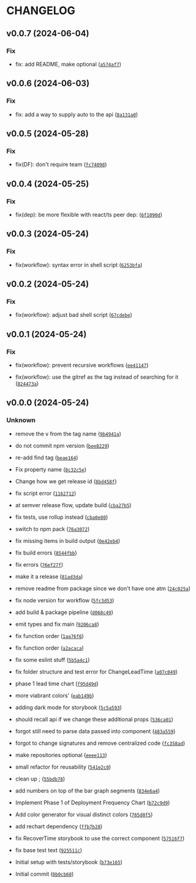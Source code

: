 # CHANGELOG



## v0.0.7 (2024-06-04)

### Fix

* fix: add README, make  optional ([`a574af7`](https://github.com/liatrio/liatrio-react-dora/commit/a574af7e0eb6eed2facab761d81d9c7fa5a1a434))


## v0.0.6 (2024-06-03)

### Fix

* fix: add a way to supply auto to the api ([`8a131a0`](https://github.com/liatrio/liatrio-react-dora/commit/8a131a0ce6fbc48df888879f85f827c7f1db019d))


## v0.0.5 (2024-05-28)

### Fix

* fix(DF): don&#39;t require team ([`fc74098`](https://github.com/liatrio/liatrio-react-dora/commit/fc740986f8c6294290cbebf186756296b5b318d9))


## v0.0.4 (2024-05-25)

### Fix

* fix(dep): be more flexible with react/ts peer dep: ([`6f1090d`](https://github.com/liatrio/liatrio-react-dora/commit/6f1090d1a37b0ccbb608108da2f400f88e210658))


## v0.0.3 (2024-05-24)

### Fix

* fix(workflow): syntax error in shell script ([`6253bfa`](https://github.com/liatrio/liatrio-react-dora/commit/6253bfa950cb516ad88c22794b03396b266ea49b))


## v0.0.2 (2024-05-24)

### Fix

* fix(workflow): adjust bad shell script ([`67cdebe`](https://github.com/liatrio/liatrio-react-dora/commit/67cdebe1207804518c99cd9803bc34e101998e9d))


## v0.0.1 (2024-05-24)

### Fix

* fix(workflow): prevent recursive workflows ([`ee41147`](https://github.com/liatrio/liatrio-react-dora/commit/ee41147fdb186b78281bde1a13aa84faf9b2fbce))

* fix(workflow): use the gitref as the tag instead of searching for it ([`824473a`](https://github.com/liatrio/liatrio-react-dora/commit/824473ab90c0a519f8a40d2ed4a21599df2d77d7))


## v0.0.0 (2024-05-24)

### Unknown

* remove the v from the tag name ([`9b4941a`](https://github.com/liatrio/liatrio-react-dora/commit/9b4941ae9c812f22e189fba0e9fcb47a9cd34279))

* do not commit npm version ([`bee8229`](https://github.com/liatrio/liatrio-react-dora/commit/bee8229182ca375ea4fccfbc5419d28c68a335f2))

* re-add find tag ([`beae164`](https://github.com/liatrio/liatrio-react-dora/commit/beae1644dd0089d6f93864eac683807461232fb3))

* Fix property name ([`8c32c5e`](https://github.com/liatrio/liatrio-react-dora/commit/8c32c5e1217c22306f5c020d0b7276b804c5467d))

* Change how we get release id ([`8bd458f`](https://github.com/liatrio/liatrio-react-dora/commit/8bd458f50954e35dfce557b3f339cda698b22364))

* fix script error ([`1162712`](https://github.com/liatrio/liatrio-react-dora/commit/116271299192ff6cb9877c630995b8b05d332ec0))

* at semver release flow, update build ([`cba27b5`](https://github.com/liatrio/liatrio-react-dora/commit/cba27b514b1a43b0cbcc6d4a103b33f152278c0b))

* fix tests, use rollup instead ([`cba0e80`](https://github.com/liatrio/liatrio-react-dora/commit/cba0e80ce6ce10b15e50211dd377467218d97468))

* switch to npm pack ([`76a3072`](https://github.com/liatrio/liatrio-react-dora/commit/76a3072836e6ece309c3963d58eacf26bd9af295))

* fix missing items in build output ([`0e42eb4`](https://github.com/liatrio/liatrio-react-dora/commit/0e42eb45927a96ea6fabfaa0727143cb5a8ac576))

* fix build errors ([`8544fbb`](https://github.com/liatrio/liatrio-react-dora/commit/8544fbb7028c031747e87e8dc1a1812a17e32b19))

* fix errors ([`76ef27f`](https://github.com/liatrio/liatrio-react-dora/commit/76ef27fe5efba1d5d06bd6c3033ac2262890ab3e))

* make it a release ([`81ad3da`](https://github.com/liatrio/liatrio-react-dora/commit/81ad3daa33d04f53f467099d2a9f42c645160a62))

* remove readme from package since we don&#39;t have one atm ([`24c025a`](https://github.com/liatrio/liatrio-react-dora/commit/24c025a41e944e4b84530076f899f78cd341dde5))

* fix node version for workflow ([`5fc3d53`](https://github.com/liatrio/liatrio-react-dora/commit/5fc3d53af91bcb43382eed5c7967cbe76d8562b3))

* add build &amp; package pipeline ([`d068c49`](https://github.com/liatrio/liatrio-react-dora/commit/d068c49b1c1161a3a017e7f32fa28764fa5f060c))

* emit types and fix main ([`9206ca8`](https://github.com/liatrio/liatrio-react-dora/commit/9206ca8d3264706246c1c35b5bcf9b99012b9acd))

* fix function order ([`1aa76f6`](https://github.com/liatrio/liatrio-react-dora/commit/1aa76f6691ab1e33b280d00525c085d38c052ea7))

* fix function order ([`a2acaca`](https://github.com/liatrio/liatrio-react-dora/commit/a2acaca50ad13faf7626f27dc9b95b26375c31a9))

* fix some eslint stuff ([`5b5a4c1`](https://github.com/liatrio/liatrio-react-dora/commit/5b5a4c11cb91a1e71470d348d3afe6c977221e0e))

* fix folder structure and test error for ChangeLeadTime ([`a07c049`](https://github.com/liatrio/liatrio-react-dora/commit/a07c0493439106611fc6b188b7ec3ed79e8099e4))

* phase 1 lead time chart ([`f95d49d`](https://github.com/liatrio/liatrio-react-dora/commit/f95d49d91d907fc16ed2add28a5962f729636e3b))

* more viabrant colors&#39; ([`eab149b`](https://github.com/liatrio/liatrio-react-dora/commit/eab149b0677f176f19dcfa225e4f59a754d5b2b6))

* adding dark mode for storybook ([`5c5a593`](https://github.com/liatrio/liatrio-react-dora/commit/5c5a593b5fab2836f4e3335d0fba41303db50002))

* should recall api if we change these additional props ([`536ca01`](https://github.com/liatrio/liatrio-react-dora/commit/536ca01eefc48886edeeee5abd140318c485b9bf))

* forgot still need to parse data passed into component ([`483a559`](https://github.com/liatrio/liatrio-react-dora/commit/483a559f86ae2ed80c0c3295ec4ff38cdef43436))

* forgot to change signatures and remove centralized code ([`fc358ad`](https://github.com/liatrio/liatrio-react-dora/commit/fc358ad6c9fbbc3fc4d32c2c26fa75a1022a6ed1))

* make repositories optional ([`eeee113`](https://github.com/liatrio/liatrio-react-dora/commit/eeee113e6cabcb6b39ab3394d078cab52152d2e2))

* small refactor for reusability ([`541e2c0`](https://github.com/liatrio/liatrio-react-dora/commit/541e2c02b8ada79ec20833f6d78fee5711c0cb07))

* clean up ; ([`55bdb78`](https://github.com/liatrio/liatrio-react-dora/commit/55bdb78c85881c2c1567595316c47a3c5734b49e))

* add numbers on top of the bar graph segments ([`834e6a4`](https://github.com/liatrio/liatrio-react-dora/commit/834e6a4d5dde4cfc987515223419d2480df75711))

* Implement Phase 1 of Deployment Frequency Chart ([`b72c9d9`](https://github.com/liatrio/liatrio-react-dora/commit/b72c9d928a2c6102d35cba2d7cabdd79e59cda1d))

* Add color generator for visual distinct colors ([`765d8f5`](https://github.com/liatrio/liatrio-react-dora/commit/765d8f5656123a7c88db1e964bb04bf9778bc62d))

* add rechart dependency ([`ffb7b28`](https://github.com/liatrio/liatrio-react-dora/commit/ffb7b28b3327a6b40ba592e3c6e7c816a3616b82))

* fix RecoverTime storybook to use the correct component ([`57516f7`](https://github.com/liatrio/liatrio-react-dora/commit/57516f751d5675a43dfac18a7becb7559a3294ab))

* fix base test text ([`925511c`](https://github.com/liatrio/liatrio-react-dora/commit/925511cfbe7605e23cec9cae8a2dabf2e63c7fbb))

* Initial setup with tests/storybook ([`b73e165`](https://github.com/liatrio/liatrio-react-dora/commit/b73e16522eb9dd377ce38e48d96e7f5a238f9224))

* Initial commit ([`0b0cb60`](https://github.com/liatrio/liatrio-react-dora/commit/0b0cb609ad5f50debb726e71bf1c88cef7e6d721))
